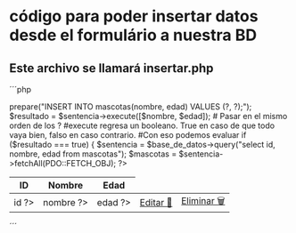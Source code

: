 # código para poder insertar datos desde el formulário a nuestra BD
## Este archivo se llamará insertar.php
´´´php
<?php
/*
================================
Este archivo inserta los datos 
enviados a través de formulario.php
================================
*/
?>
<?php
#Salir si alguno de los datos no está presente
if (!isset($_POST["nombre"]) || !isset($_POST["edad"])) {
    exit();
}

#Si todo va bien, se ejecuta esta parte del código...

include_once "base_de_datos.php";
$nombre = $_POST["nombre"];
$edad = $_POST["edad"];

/*
Al incluir el archivo "base_de_datos.php", todas sus variables están
a nuestra disposición. Por lo que podemos acceder a ellas tal como si hubiéramos
copiado y pegado el código
 */
$sentencia = $base_de_datos->prepare("INSERT INTO mascotas(nombre, edad) VALUES (?, ?);");
$resultado = $sentencia->execute([$nombre, $edad]); # Pasar en el mismo orden de los ?

#execute regresa un booleano. True en caso de que todo vaya bien, falso en caso contrario.
#Con eso podemos evaluar

if ($resultado === true) {
    
    $sentencia = $base_de_datos->query("select id, nombre, edad from mascotas");
    $mascotas = $sentencia->fetchAll(PDO::FETCH_OBJ);
?>
<div class="col-12">
    <div class="table-responsive">
        <table class="table table-bordered">
            <thead class="thead-dark">
                <tr>
                    <th>ID</th>
                    <th>Nombre</th>
                    <th>Edad</th>
                </tr>
            </thead>
            <tbody>
                <!--
                Atención aquí, sólo esto cambiará
                Pd: no ignores las llaves de inicio y cierre {}
                -->
                <?php foreach($mascotas as $mascota){ ?>
                    <tr>
                        <td><?php echo $mascota->id ?></td>
                        <td><?php echo $mascota->nombre ?></td>
                        <td><?php echo $mascota->edad ?></td>
                        <td><a class="btn btn-warning" href="<?php echo "editar.php?id=" . $mascota->id?>">Editar 📝</a></td>
                        <td><a class="btn btn-danger" href="<?php echo "eliminar.php?id=" . $mascota->id?>">Eliminar 🗑️</a></td>
                    </tr>
                <?php } ?>
            </tbody>
        </table>
    </div>
</div>
<?php
} else {
    echo "Algo salió mal. Por favor verifica que la tabla exista";
}
?>
´´´
